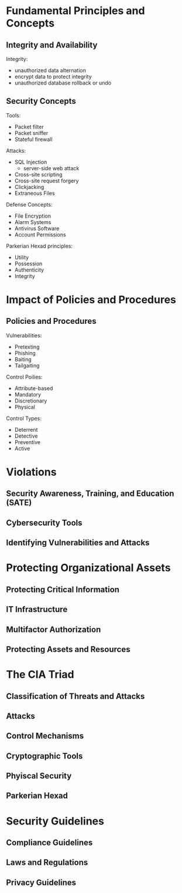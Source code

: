# Fundamental Principles and Concepts

## Integrity and Availability
Integrity:
- unauthorized data alternation
- encrypt data to protect integrity
- unauthorized database rollback or undo

## Security Concepts
Tools:
- Packet filter
- Packet sniffer
- Stateful firewall

Attacks:
- SQL Injection 
  - server-side web attack 
- Cross-site scripting
- Cross-site request forgery
- Clickjacking
- Extraneous Files

Defense Concepts:
- File Encryption
- Alarm Systems
- Antivirus Software
- Account Permissions

Parkerian Hexad principles:
- Utility
- Possession
- Authenticity
- Integrity

# Impact of Policies and Procedures

## Policies and Procedures

Vulnerabilities:
- Pretexting
- Phishing
- Baiting
- Tailgaiting

Control Poilies:
- Attribute-based
- Mandatory
- Discretionary
- Physical

Control Types:
- Deterrent
- Detective
- Preventive
- Active

# Violations

## Security Awareness, Training, and Education (SATE)

## Cybersecurity Tools

## Identifying Vulnerabilities and Attacks

# Protecting Organizational Assets

## Protecting Critical Information

## IT Infrastructure 

## Multifactor Authorization

## Protecting Assets and Resources

# The CIA Triad

## Classification of Threats and Attacks

## Attacks

## Control Mechanisms

## Cryptographic Tools

## Phyiscal Security

## Parkerian Hexad

# Security Guidelines

## Compliance Guidelines

## Laws and Regulations

## Privacy Guidelines










